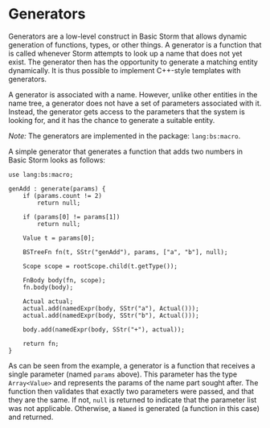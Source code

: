 Generators
==========

Generators are a low-level construct in Basic Storm that allows dynamic generation of functions,
types, or other things. A generator is a function that is called whenever Storm attempts to look up
a name that does not yet exist. The generator then has the opportunity to generate a matching entity
dynamically. It is thus possible to implement C++-style templates with generators.

A generator is associated with a name. However, unlike other entities in the name tree, a generator
does not have a set of parameters associated with it. Instead, the generator gets access to the
parameters that the system is looking for, and it has the chance to generate a suitable entity.

*Note:* The generators are implemented in the package: `lang:bs:macro`.

A simple generator that generates a function that adds two numbers in Basic Storm looks as follows:

```bs
use lang:bs:macro;

genAdd : generate(params) {
    if (params.count != 2)
        return null;

    if (params[0] != params[1])
        return null;

    Value t = params[0];

    BSTreeFn fn(t, SStr("genAdd"), params, ["a", "b"], null);

    Scope scope = rootScope.child(t.getType());

    FnBody body(fn, scope);
    fn.body(body);

    Actual actual;
    actual.add(namedExpr(body, SStr("a"), Actual()));
    actual.add(namedExpr(body, SStr("b"), Actual()));

    body.add(namedExpr(body, SStr("+"), actual));

    return fn;
}
```

As can be seen from the example, a generator is a function that receives a single parameter (named
`params` above). This parameter has the type `Array<Value>` and represents the params of the name
part sought after. The function then validates that exactly two parameters were passed, and that
they are the same. If not, `null` is returned to indicate that the parameter list was not
applicable. Otherwise, a `Named` is generated (a function in this case) and returned.
